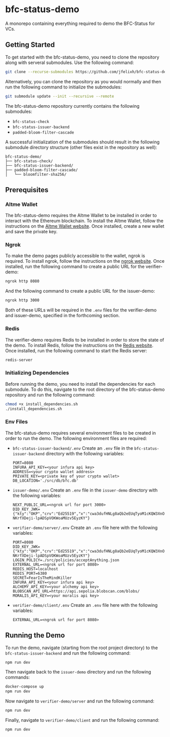 # bfc-status-demo
A monorepo containing everything required to demo the BFC-Status for VCs.

## Getting Started
To get started with the bfc-status-demo, you need to clone the repository along with serveral submodules. Use the following command:

```sh
git clone --recurse-submodules https://github.com/jfelixh/bfc-status-demo.git
```

Alternatively, you can clone the repository as you would normally and then run the following command to initialize the submodules:

```sh
git submodule update --init --recursive --remote
```

The bfc-status-demo repository currently contains the following submodules:
- `bfc-status-check`
- `bfc-status-issuer-backend`
- `padded-bloom-filter-cascade`

A successful initialization of the submodules should result in the following submodule directory structure (other files exist in the repository as well):

```
bfc-status-demo/
├── bfc-status-check/
├── bfc-status-issuer-backend/
├── padded-bloom-filter-cascade/
│   └── bloomfilter-sha256/
```

## Prerequisites

### Altme Wallet
The bfc-status-demo requires the Altme Wallet to be installed in order to interact with the Ethereum blockchain. To install the Altme Wallet, follow the instructions on the [Altme Wallet website](https://altme.io/). Once installed, create a new wallet and save the private key.

### Ngrok
To make the demo pages publicly accessible to the wallet, ngrok is required. To install ngrok, follow the instructions on the [ngrok website](https://ngrok.com/download). Once installed, run the following command to create a public URL for the verifier-demo:

```sh
ngrok http 8080
```

And the following command to create a public URL for the issuer-demo:

```sh
ngrok http 3000
```

Both of these URLs will be required in the `.env` files for the verifier-demo and issuer-demo, specified in the forthcoming section.

### Redis
The verifier-demo requires Redis to be installed in order to store the state of the demo. To install Redis, follow the instructions on the [Redis website](https://redis.io/download). Once installed, run the following command to start the Redis server:

```sh
redis-server
```

### Initializing Dependencies
Before running the demo, you need to install the dependencies for each submodule. To do this, navigate to the root directory of the bfc-status-demo repository and run the following command:

```sh
chmod +x install_dependencies.sh
./install_dependencies.sh
```


### Env Files
The bfc-status-demo requires several environment files to be created in order to run the demo. The following environment files are required:

- `bfc-status-issuer-backend/.env`
Create an `.env` file in the `bfc-status-issuer-backend` directory with the following variables:

    ```
    PORT=8080
    INFURA_API_KEY=<your infura api key>
    ADDRESS=<your crypto wallet address>
    PRIVATE_KEY=<private key of your crypto wallet>
    DB_LOCATION='./src/db/bfc.db'
    ```

- `issuer-demo/.env`
Create an `.env` file in the `issuer-demo` directory with the following variables:

    ```
    NEXT_PUBLIC_URL=<ngrok url for port 3000>
    DID_KEY_JWK={"kty":"OKP","crv":"Ed25519","x":"cwa3dufHNLg8aQb2eEUqTyoM1cKQW3XnOkMkj_AAl5M","d":"me03qhLByT-NKrfXDeji-lpADSpVOKWoaMUzv5EyzKY"}
    ```

- `verifier-demo/server/.env`
Create an `.env` file here with the following variables:

    ```
    PORT=8080
    DID_KEY_JWK={"kty":"OKP","crv":"Ed25519","x":"cwa3dufHNLg8aQb2eEUqTyoM1cKQW3XnOkMkj_AAl5M","d":"me03qhLByT-NKrfXDeji-lpADSpVOKWoaMUzv5EyzKY"}
    LOGIN_POLICY=./src/policies/acceptAnything.json
    EXTERNAL_URL=<ngrok url for port 8080>
    REDIS_HOST=localhost
    REDIS_PORT=6380
    SECRET=FearIsTheMindKiller
    INFURA_API_KEY=<your infura api key>
    ALCHEMY_API_KEY=<your alchemy api key>
    BLOBSCAN_API_URL=https://api.sepolia.blobscan.com/blobs/
    MORALIS_API_KEY=<your moralis api key>
    ```

- `verifier-demo/client/.env`
Create an `.env` file here with the following variables:

    ```
    EXTERNAL_URL=<ngrok url for port 8080>
    ```

## Running the Demo

To run the demo, navigate (starting from the root project directory) to the `bfc-status-issuer-backend` and run the following command:

```sh
npm run dev
```

Then navigate back to the `issuer-demo` directory and run the following commands:

```sh
docker-compose up
npm run dev
```

Now navigate to `verifier-demo/server` and run the following command:

```sh
npm run dev
```

Finally, navigate to `verifier-demo/client` and run the following command:

```sh
npm run dev
```
